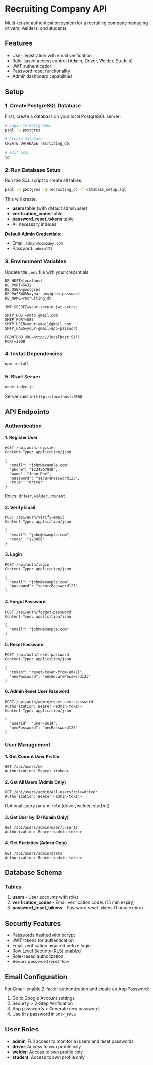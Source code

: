 # Recruiting Company API

Multi-tenant authentication system for a recruiting company managing drivers, welders, and students.

## Features

- User registration with email verification
- Role-based access control (Admin, Driver, Welder, Student)
- JWT authentication
- Password reset functionality
- Admin dashboard capabilities

## Setup

### 1. Create PostgreSQL Database

First, create a database on your local PostgreSQL server:

```bash
# Login to PostgreSQL
psql -U postgres

# Create database
CREATE DATABASE recruiting_db;

# Exit psql
\q
```

### 2. Run Database Setup

Run the SQL script to create all tables:

```bash
psql -U postgres -d recruiting_db -f database_setup.sql
```

This will create:
- **users** table (with default admin user)
- **verification_codes** table
- **password_reset_tokens** table
- All necessary indexes

**Default Admin Credentials:**
- Email: `admin@company.com`
- Password: `admin123`

### 3. Environment Variables

Update the `.env` file with your credentials:

```env
DB_HOST=localhost
DB_PORT=5432
DB_USER=postgres
DB_PASSWORD=your-postgres-password
DB_NAME=recruiting_db

JWT_SECRET=your-secure-jwt-secret

SMTP_HOST=smtp.gmail.com
SMTP_PORT=587
SMTP_USER=your-email@gmail.com
SMTP_PASS=your-gmail-app-password

FRONTEND_URL=http://localhost:5173
PORT=3000
```

### 4. Install Dependencies

```bash
npm install
```

### 5. Start Server

```bash
node index.js
```

Server runs on `http://localhost:3000`

## API Endpoints

### Authentication

#### 1. Register User
```http
POST /api/auth/register
Content-Type: application/json

{
  "email": "john@example.com",
  "phone": "1234567890",
  "name": "John Doe",
  "password": "securePassword123",
  "role": "driver"
}
```
Roles: `driver`, `welder`, `student`

#### 2. Verify Email
```http
POST /api/auth/verify-email
Content-Type: application/json

{
  "email": "john@example.com",
  "code": "123456"
}
```

#### 3. Login
```http
POST /api/auth/login
Content-Type: application/json

{
  "email": "john@example.com",
  "password": "securePassword123"
}
```

#### 4. Forgot Password
```http
POST /api/auth/forgot-password
Content-Type: application/json

{
  "email": "john@example.com"
}
```

#### 5. Reset Password
```http
POST /api/auth/reset-password
Content-Type: application/json

{
  "token": "reset-token-from-email",
  "newPassword": "newSecurePassword123"
}
```

#### 6. Admin Reset User Password
```http
POST /api/auth/admin/reset-user-password
Authorization: Bearer <admin-token>
Content-Type: application/json

{
  "userId": "user-uuid",
  "newPassword": "newPassword123"
}
```

### User Management

#### 1. Get Current User Profile
```http
GET /api/users/me
Authorization: Bearer <token>
```

#### 2. Get All Users (Admin Only)
```http
GET /api/users/admin/all-users?role=driver
Authorization: Bearer <admin-token>
```
Optional query param: `role` (driver, welder, student)

#### 3. Get User by ID (Admin Only)
```http
GET /api/users/admin/user/:userId
Authorization: Bearer <admin-token>
```

#### 4. Get Statistics (Admin Only)
```http
GET /api/users/admin/stats
Authorization: Bearer <admin-token>
```

## Database Schema

### Tables

1. **users** - User accounts with roles
2. **verification_codes** - Email verification codes (15 min expiry)
3. **password_reset_tokens** - Password reset tokens (1 hour expiry)

## Security Features

- Passwords hashed with bcrypt
- JWT tokens for authentication
- Email verification required before login
- Row Level Security (RLS) enabled
- Role-based authorization
- Secure password reset flow

## Email Configuration

For Gmail, enable 2-factor authentication and create an App Password:
1. Go to Google Account settings
2. Security > 2-Step Verification
3. App passwords > Generate new password
4. Use this password in `SMTP_PASS`

## User Roles

- **admin**: Full access to monitor all users and reset passwords
- **driver**: Access to own profile only
- **welder**: Access to own profile only
- **student**: Access to own profile only
